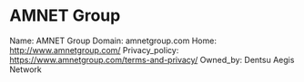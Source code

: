 
# AMNET Group 

Name: AMNET Group 
Domain: amnetgroup.com
Home: http://www.amnetgroup.com/ 
Privacy_policy: https://www.amnetgroup.com/terms-and-privacy/
Owned_by: Dentsu Aegis Network
